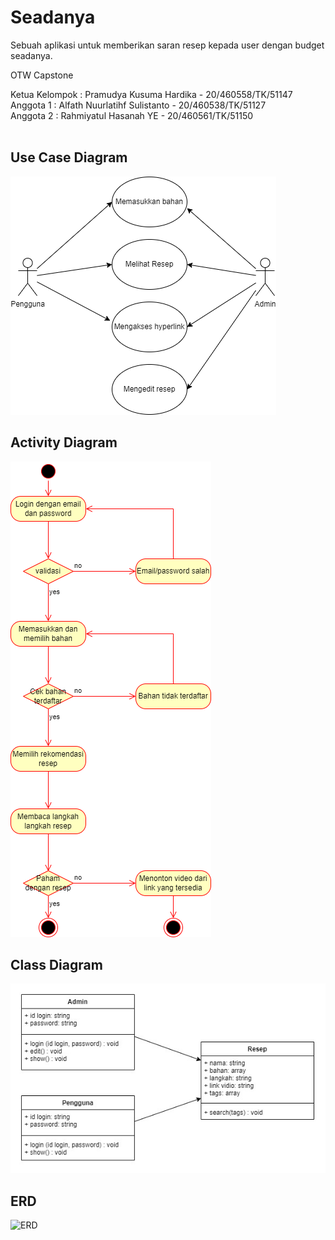 # Seadanya
Sebuah aplikasi untuk memberikan saran resep kepada user dengan budget seadanya.

OTW Capstone<br/>

Ketua Kelompok : Pramudya Kusuma Hardika - 20/460558/TK/51147<br/>
Anggota 1 : Alfath Nuurlatihf Sulistanto - 20/460538/TK/51127<br/>
Anggota 2 : Rahmiyatul Hasanah YE - 20/460561/TK/51150 <br/>
<br/>

## Use Case Diagram <br/>
![](images/useCaseDiagram.png) <br/>

## Activity Diagram <br/>
![](images/activityDiagram.png) <br/>

## Class Diagram <br/>
![](images/classDiagram.png) <br/>

## ERD <br/>
![ERD](https://user-images.githubusercontent.com/93606503/192826456-1c7d2152-adc2-4dca-9713-6a6d597443de.jpg)
